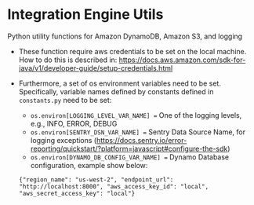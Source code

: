 # Integration Engine Utils

Python utility functions for Amazon DynamoDB, Amazon S3, and logging

* These function require aws credentials to be set on the local machine. How to do this is
described in: https://docs.aws.amazon.com/sdk-for-java/v1/developer-guide/setup-credentials.html

* Furthermore, a set of os environment variables need to be set. Specifically, variable
names defined by constants defined in ```constants.py``` need to be set:
    * ```os.environ[LOGGING_LEVEL_VAR_NAME] =``` One of the logging levels, e.g., INFO, ERROR, DEBUG
    * ```os.environ[SENTRY_DSN_VAR_NAME] =```  Sentry Data Source Name, for logging exceptions (https://docs.sentry.io/error-reporting/quickstart/?platform=javascript#configure-the-sdk)
    * ```os.environ[DYNAMO_DB_CONFIG_VAR_NAME] =``` Dynamo Database configuration, example show below:
    ```
    {"region_name": "us-west-2", "endpoint_url": "http://localhost:8000", "aws_access_key_id": "local", "aws_secret_access_key": "local"}
    ```  